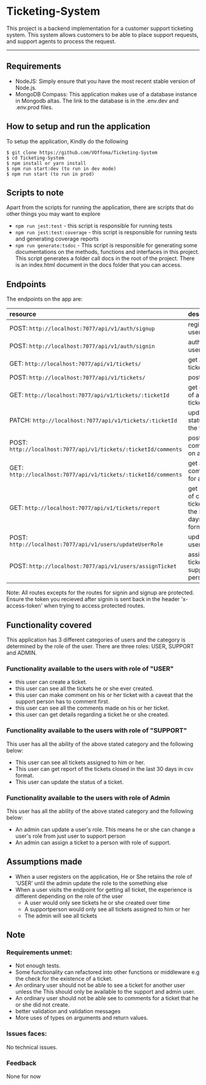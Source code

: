 # Ticketing-System

This project is a backend implementation for a customer support ticketing system. This system allows customers to be able to place support requests, and support agents to process the request.

---
## Requirements

* NodeJS: Simply ensure that you have the most recent stable version of Node.js. 
* MongoDB Compass: This application makes use of a database instance in Mongodb altas. The link to the database is in the .env.dev and .env.prod files.

## How to setup and run the application
To setup the application, Kindly do the following

    $ git clone https://github.com/VOffoma/Ticketing-System
    $ cd Ticketing-System
    $ npm install or yarn install
    $ npm run start:dev (to run in dev mode)
    $ npm run start (to run in prod)
    
## Scripts to note
Apart from the scripts for running the application, there are scripts that do other things you may want to explore

* `npm run jest:test` - this script is responsible for running tests
* `npm run jest:test:coverage` - this script is responsible for running tests and generating coverage reports
* `npm run generate:tsdoc` - This script is responsible for generating some documentations on the methods, functions and interfaces in this project. This script generates a folder call docs in the root of the project. There is an index.html document in the docs folder that you can access. 

## Endpoints

The endpoints on the app are:

| resource      | description                       |
|:--------------|:----------------------------------|
| POST: `http://localhost:7077/api/v1/auth/signup` | register a user  |
| POST: `http://localhost:7077/api/v1/auth/signin`    | authenticate user|
| GET: `http://localhost:7077/api/v1/tickets/` | get all tickets |
| POST: `http://localhost:7077/api/v1/tickets/`      | post a ticket |
| GET: `http://localhost:7077/api/v1/tickets/:ticketId`  | get details of a specific ticket |
| PATCH: `http://localhost:7077/api/v1/tickets/:ticketId` | update the status of the ticket |
| POST: `http://localhost:7077/api/v1/tickets/:ticketId/comments` | post a comment on a ticket |
| GET: `http://localhost:7077/api/v1/tickets/:ticketId/comments` | get all comments for a ticket |
| GET: `http://localhost:7077/api/v1/tickets/report` | get report of closed tickets in the last 30 days in csv format |
| POST: `http://localhost:7077/api/v1/users/updateUserRole` | update a user's role |
| POST: `http://localhost:7077/api/v1/users/assignTicket` | assign tickets to support persons |

Note: All routes excepts for the routes for signin and signup are protected. Ensure the token you recieved after signin is sent back in the header 'x-access-token' when trying to access protected routes. 

## Functionality covered
This application has 3 different categories of users and the category is determined by the role of the user. There are three roles: USER, SUPPORT and ADMIN.

### Functionality available to the users with role of "USER"
* this user can create a ticket.
* this user can see all the tickets he or she ever created.
* this user can make comment on his or her ticket with a caveat that the support person has to comment first.
* this user can see all the comments made on his or her ticket.
* this user can get details regarding a ticket he or she created.

### Functionality available to the users with role of "SUPPORT"
This user has all the ability of the above stated category and the following below: 
* This user can see all tickets assigned to him or her.
* This user can get report of the tickets closed in the last 30 days in csv format.
* This user can update the status of a ticket.

### Functionality available to the users with role of Admin
This user has all the ability of the above stated category and the following below: 
* An admin can update a user's role. This means he or she can change a user's role from just user to support person
* An admin can assign a ticket to a person with role of support.

## Assumptions made
* When a user registers on the application, He or She retains the role of 'USER' until the admin update the role to the something else
* When a user visits the endpoint for getting all ticket, the experience is different depending on the role of the user
    * A user would only see tickets he or she created over time
    * A supportperson would only see all tickets assigned to him or her
    * The admin will see all tickets

## Note
### Requirements unmet: 
* Not enough tests. 
* Some functionality can refactored into other functions or middleware e.g the check for the existence of a ticket. 
* An ordinary user should not be able to see a ticket for another user unless the This should only be available to the support and admin user.
* An ordinary user should not be able see to comments for a ticket that he or she did not create.
* better validation and validation messages
* More uses of types on arguments and return values. 

### Issues faces: 
No technical issues. 
### Feedback
None for now


